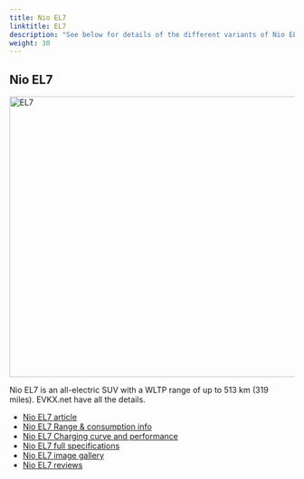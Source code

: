 ```yaml
---
title: Nio EL7
linktitle: EL7
description: "See below for details of the different variants of Nio EL7"
weight: 30
---
```

## Nio EL7

<a href="/models/nio/el7/el7/"><img src="https://media.evkx.net/multimedia/models/nio/el7/el7/main_1_st.jpg" width="800" height="497" alt="EL7" ></a>

Nio EL7 is an all-electric SUV with a WLTP range of up to 513 km (319 miles). EVKX.net have all the details. 

- [Nio EL7 article](/models/nio/el7/el7/)
- [Nio EL7 Range & consumption info](/models/nio/el7/el7//rangeandconsumption)
- [Nio EL7 Charging curve and performance](/models/nio/el7/el7//chargingcurve)
- [Nio EL7 full specifications](/models/nio/el7/el7//specifications)
- [Nio EL7 image gallery](/models/nio/el7/el7//gallery)
- [Nio EL7 reviews](/models/nio/el7/el7//reviews)

